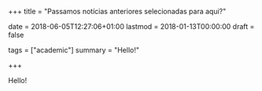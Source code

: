 +++
title = "Passamos notícias anteriores selecionadas para aqui?"

date = 2018-06-05T12:27:06+01:00
lastmod = 2018-01-13T00:00:00
draft = false

tags = ["academic"]
summary = "Hello!"

+++

Hello!